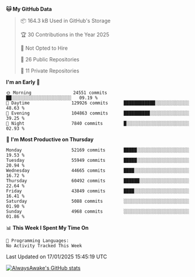 <!--START_SECTION:waka-->
**🐱 My GitHub Data** 

> 📦 164.3 kB Used in GitHub's Storage 
 > 
> 🏆 30 Contributions in the Year 2025
 > 
> 🚫 Not Opted to Hire
 > 
> 📜 26 Public Repositories 
 > 
> 🔑 11 Private Repositories 
 > 
**I'm an Early 🐤** 

```text
🌞 Morning                24551 commits       ██░░░░░░░░░░░░░░░░░░░░░░░   09.19 % 
🌆 Daytime                129926 commits      ████████████░░░░░░░░░░░░░   48.63 % 
🌃 Evening                104863 commits      ██████████░░░░░░░░░░░░░░░   39.25 % 
🌙 Night                  7840 commits        █░░░░░░░░░░░░░░░░░░░░░░░░   02.93 % 
```
📅 **I'm Most Productive on Thursday** 

```text
Monday                   52169 commits       █████░░░░░░░░░░░░░░░░░░░░   19.53 % 
Tuesday                  55949 commits       █████░░░░░░░░░░░░░░░░░░░░   20.94 % 
Wednesday                44665 commits       ████░░░░░░░░░░░░░░░░░░░░░   16.72 % 
Thursday                 60492 commits       ██████░░░░░░░░░░░░░░░░░░░   22.64 % 
Friday                   43849 commits       ████░░░░░░░░░░░░░░░░░░░░░   16.41 % 
Saturday                 5088 commits        ░░░░░░░░░░░░░░░░░░░░░░░░░   01.90 % 
Sunday                   4968 commits        ░░░░░░░░░░░░░░░░░░░░░░░░░   01.86 % 
```


📊 **This Week I Spent My Time On** 

```text
💬 Programming Languages: 
No Activity Tracked This Week
```


 Last Updated on 17/01/2025 15:45:19 UTC
<!--END_SECTION:waka-->

[![AlwaysAwake's GitHub stats](https://github-readme-stats.vercel.app/api?username=AlwaysAwake&show_icons=true&theme=github_dark&count_private=true)](https://github.com/AlwaysAwake/AlwaysAwake)
